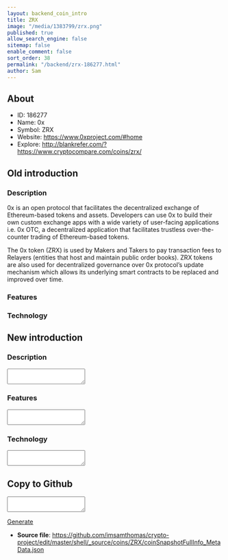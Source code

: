 ```yaml
---
layout: backend_coin_intro
title: ZRX
image: "/media/1383799/zrx.png"
published: true
allow_search_engine: false
sitemap: false
enable_comment: false
sort_order: 38
permalink: "/backend/zrx-186277.html"
author: Sam
---
```


## About

- ID: 186277
- Name: 0x
- Symbol: ZRX
- Website: https://www.0xproject.com/#home
- Explore: http://blankrefer.com/?https://www.cryptocompare.com/coins/zrx/


## Old introduction

### Description

<p>0x is an open protocol that facilitates the decentralized exchange of Ethereum-based tokens and assets. Developers can use 0x to build their own custom exchange apps with a <span>wide variety of user-facing applications i.e. 0x OTC, a decentralized application that facilitates trustless over-the-counter trading of Ethereum-based tokens. </span></p><p><span>The 0x token (ZRX) is used <span>by Makers and Takers to pay transaction fees to Relayers (entities that host and maintain public order books). ZRX tokens are also used for decentralized governance over 0x protocol’s update mechanism which allows its underlying smart contracts to be replaced and improved over time.</span></span></p>

### Features


### Technology




## New introduction


### Description
<textarea id="meta_description" name="description"></textarea>

### Features
<textarea id="meta_features" name="features"></textarea>

### Technology
<textarea id="meta_technology" name="technology"></textarea>


## Copy to Github

<textarea id="coinsnapshotfullinfo_metadata"></textarea>

<a href="#gen" onclick="generateMetaDatJson()">Generate</a>

- **Source file**: <a href="https://github.com/imsamthomas/crypto-project/edit/master/shell/_source/coins/ZRX/coinSnapshotFullInfo_MetaData.json">https://github.com/imsamthomas/crypto-project/edit/master/shell/_source/coins/ZRX/coinSnapshotFullInfo_MetaData.json</a>

